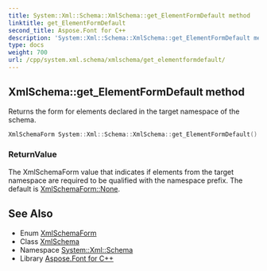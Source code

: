 ```yaml
---
title: System::Xml::Schema::XmlSchema::get_ElementFormDefault method
linktitle: get_ElementFormDefault
second_title: Aspose.Font for C++
description: 'System::Xml::Schema::XmlSchema::get_ElementFormDefault method. Returns the form for elements declared in the target namespace of the schema in C++.'
type: docs
weight: 700
url: /cpp/system.xml.schema/xmlschema/get_elementformdefault/
---
```

## XmlSchema::get_ElementFormDefault method


Returns the form for elements declared in the target namespace of the schema.

```cpp
XmlSchemaForm System::Xml::Schema::XmlSchema::get_ElementFormDefault()
```


### ReturnValue

The XmlSchemaForm value that indicates if elements from the target namespace are required to be qualified with the namespace prefix. The default is [XmlSchemaForm::None](../../xmlschemaform/).

## See Also

* Enum [XmlSchemaForm](../../xmlschemaform/)
* Class [XmlSchema](../)
* Namespace [System::Xml::Schema](../../)
* Library [Aspose.Font for C++](../../../)
